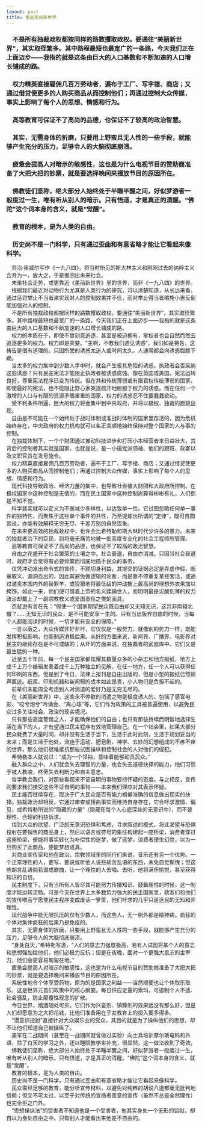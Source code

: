 ```yaml
---
layout: post
title: 重返美丽新世界
---
```

### &#8195;不是所有独裁政权都按同样的路数攫取政权。要通往“美丽新世界”，其实取径繁多。其中路程最短也最宽广的一条路，今天我们正在上面迈步——我指的就是这条由巨大的人口基数和不断加速的人口增长铺成的路。                    
### &#8195;权力精英直接雇佣几百万劳动者，遍布于工厂、写字楼、商店；又通过借贷使更多的人购买商品从而控制他们；再通过控制大众传媒，事实上影响了每个人的思想、情感和行为。                    
### &#8195;高等教育可保证不了高尚的品德，也保证不了较高的政治智慧。                    
### &#8195;其实，无需身体的折磨，只要用上野蛮且无人性的一些手段，就能够产生充分的压力，足够令人的大脑彻底崩溃。            
### &#8195;疲惫会提高人对暗示的敏感性，这也是为什么电视节目的赞助商准备了大把大把的钞票，就是要选择晚间来播放节目的原因所在。                
### &#8195;佛教徒们坚称，绝大部分人始终处于半睡半醒之间，好似梦游者一般度过一生，唯有听从别人的暗示。只有悟道，才是真正的清醒。“佛陀”这个词本身的含义，就是“觉醒”。                    
### &#8195;教育的根本，是为人类的自由。                    
### &#8195;历史尚不是一门科学，只有通过歪曲和有意省略才能让它看起来像科学。                    
<!-- more -->
&#8195;乔治·奥威尔写作《一九八四》，将当时所见的斯大林主义和刚刚过去的纳粹主义合并为一，放大之，于是推测出未来社会。                    
&#8195;未来社会走势，或更靠近《美丽新世界》里的世界，而非《一九八四》的世界。                    
&#8195;根据我们最近对动物行为尤其是人类行为的研究，可以清楚知道，从长远来看，通过惩罚举止不当者来实现对人的控制效果并不佳，而对举止得当者略施小惠反倒能加强对人的控制。                    
&#8195;不是所有独裁政权都按同样的路数攫取政权。要通往“美丽新世界”，其实取径繁多。其中路程最短也最宽广的一条路，今天我们正在上面迈步——我指的就是这条由巨大的人口基数和不断加速的人口增长铺成的路。                    
&#8195;权力的本质在于，即使不曾刻意追逐，甚至是被迫拥有，掌权者也会自然而然去追逐更多的权力。权力即是贪婪。“主啊，不教我们遇见诱惑”，我们如是祷告，这祷告是很有道理的。只因所受的诱惑太迷人或时间太久，人通常都会向诱惑屈膝下跪。                    
&#8195;当太多的权力集中到少数人手中时，就会产生极其危险的诱惑，执政者会否笑纳这些诱惑？只有民主宪法才能阻止执政者被诱惑腐蚀。像在英国或美国，宪法运转良好，尊重宪法程序已变为传统。但在共和传统薄弱或有限君权传统薄弱的国家，即使最好的宪法，也不能阻止野心家笑逐颜开地屈服于权力的诱惑。而在任何一个激增的人口与有限的资源矛盾重重的国家，权力的诱惑忍不住要蠢蠢欲动。                    
&#8195;受不利条件所逼，巨大的权力将会集中到中央政府，并将以极权、独裁的面貌出现。                    
&#8195;自由是不可能在一个始终处于战时体制或准战时体制的国家里存活的，因为危机始终存在，中央政府的权力机构就可以名正言顺地始终保持对整个国家的人与事的控制。                    
&#8195;在独裁体制下，一个个财团通过推动科技进步和打压小本经营者来日益壮大，其背后的控制者其实就是国家，也就是说，是一小撮党派领袖、他们的跟班、政客以及文职官员在发号施令。                    
&#8195;权力精英直接雇佣几百万劳动者，遍布于工厂、写字楼、商店；又通过借贷使更多的人购买商品从而控制他们；再通过控制大众传媒，事实上影响了每个人的思想、情感和行为。                    
&#8195;现代科技导致政治、经济力量的集中，也导致社会被大财团和大政府所控制。在极权国家中这种控制是无情的，而在民主国家中这种控制尚算得彬彬有礼，人们倒是不知不觉。                    
&#8195;科学其实就可以定义为不断减少多样性，以达致单一性。它试图忽略任何单一事件的独特性，而聚焦于这些单个事件的共性，乃至提炼出所谓的“定律”，既可自圆其说，亦能有效解释无穷无尽、千差万别的自然现象。                    
&#8195;在未来更高效的独裁政权中，也许会比希特勒和斯大林时代少许多的暴力。未来的独裁者治下的臣民，则将毫无痛苦地被一批高度专业化的社会工程师所管理。                    
&#8195;高等教育可保证不了高尚的品德，也保证不了较高的政治智慧。                    
&#8195;自由之花盛开于社会繁荣的土壤之中。社会衰退，自由亦消减。只因当社会衰退时，政府才会觉得有必要频繁而彻底地插手民众的事务。                    
&#8195;仅凭冲动发出命令式的宣传，不顾切身利益，其提交的证据必定是弄虚作假、断章取义、漏洞百出的，因此其避免做逻辑的论断，而是靠不停重复某些套话，或通过谴责本国内外的替罪羊，或狡猾地将最低级的冲动披上最高尚的理想外衣来加以掩饰。如此一来，他们便可借着上帝的名义蹂躏世人，而明明最是尖酸刻薄的权力政治却戴上了一副宗教教义或爱国责任之类的面具。                    
&#8195;杰斐逊有言在先：“假使一个国家期望民众既自由却又无知无识，这岂非南辕北辙？……无知无识的民众，是不可能安享一生的。只有当出版界自由的时候，当每个人都能阅读的时候，一切才能有安全的保障。”                    
&#8195;一言以蔽之，大众传媒非好非坏，它仅仅是一股势力，就像别的势力一样，既能发挥积极影响，也能制造消极后果。从好的方面来说，新闻界、广播界、电影界对民主的继续存在是不可或缺的；从坏的方面来说，在独裁者的武器库中，它们又是最生猛的一种。                    
&#8195;近至五十年前，每一个民主国家都炫耀其数量众多的小杂志和地方报纸，地方上成千上万个编辑发表着成千上万种独立的见解，在任一地方，任一个人可以获得任何印刷的东西。但是到了今日，法律上报刊是自由出版的，但是小型的报纸已然销声匿迹。纸浆、印刷机器和新闻稿的成本如此昂贵，小人物们是负担不起的。                    
&#8195;前辈们未能周全考虑到人对消遣的爱好乃是无穷无尽的。                    
&#8195;在《美丽新世界》中，这些永不停歇的消遣之物是极度诱人的，包括了感官电影、“咬兮炮兮”吟诵会、“离心球”等，它们作为政策的工具被普遍使用，以避免民众过多关注社会、政治的现实境况。                    
&#8195;只有那些高度警惕之人，才能确保他们的自由；也只有那些持续而明智地选择生活在当下的人，才有望通过民主程序有效地管理自己。在一个社会里，如果大部分民众耗费了大量时间，却并没有生活于当下，生活于此时此刻，生活于规划妥当的未来；而是生活于他处，流连于运动、肥皂剧、神学、玄妙的幻想组成的不疼不痒的世界，那么他们很难抵抗那些试图操纵和控制社会的人对他们的侵犯。                    
&#8195;希特勒本人就说过：“成为一个领袖，意味着能够动员民众。”                    
&#8195;融入群众之中，人们就会失去理智的力量，也会失去道德抉择的能力，他们习惯于被人教唆，终至失去判断力和自主意志。                    
&#8195;哲学教会我们，对那些看起来不证自明的事物要持怀疑的态度。与之相反，宣传则要求我们接受这些不证自明的事物——本来我们理应对其表示怀疑。                    
&#8195;民主能否继续存在，取决于广大民众是否有能力根据准确的信息做出现实的抉择。独裁政治却相反，它通过审查或扭曲事实而维持自身存在，它会吁求激情、偏见，或希特勒所说的“隐藏的力量”（隐藏在每个人心底深处的无意识中），而不是理性、合理的利益诉求。                    
&#8195;找到大众的欲望、广泛的无意识恐惧和焦虑，寻求叙述的模式，将此渴望与恐惧投射在要销售的商品身上，然后以语言或符号的象征构建起一座桥梁，消费者穿过这座桥梁，便能将事实转化为补偿性的迷梦，做了这梦，消费者便生幻觉，以为一旦购买了此商品，便能梦想成真。                    
&#8195;对商业宣传家和他在政治、宗教领域里的同行们来说，音乐还有另一个优势。一个正常理性的人，要写、要说或听他人说些胡言乱语的东西，未免自觉惭愧；但这些胡言乱语倘若谱成歌曲，让一个理性的人去唱、去听，他将满怀愉悦，甚至获得知识的自信。                    
&#8195;民主制度下，只有当所有人皆尽其可能努力传播知识、鼓舞理性的时候，这一制度才能运转流畅。可是今天在世界上大多数势力强大的民主国家里，政客们和他们的宣传喉舌宁愿使民主程序变成废话一箩筐，他们吁求的几乎只是选民的无知和非理性。                    
&#8195;现代战争中能无限抗压的仅有少数人，而这些人，无一例外都是精神病。疯狂的个体对集体疯狂的后果乃是免疫的。                    
&#8195;其实，无需身体的折磨，只要用上野蛮且无人性的一些手段，就能够产生充分的压力，足够令人的大脑彻底崩溃。                    
&#8195;“身处白天，”希特勒写道，“人们的意志力强度极高，若有人试图将某个人的意志和思想强加给他们，他们必极力反抗；但是在夜晚，面对一个更强大意志的主宰力，他们会更容易匍匐在地。”                    
&#8195;疲惫会提高人对暗示的敏感性，这也是为什么电视节目的赞助商准备了大把大把的钞票，就是要选择晚间来播放节目的原因所在。                    
&#8195;系统性地令个体享受药物，原为的是国家之利益——当然顺便也让个体取乐取乐，这是世界元首们政策中的核心纲要。每日供应定量的索玛，可遏制个人不适、社会骚乱，防止颠覆性观念的扩散。                    
&#8195;今日世界，烟酒随处可买，它们作为兴奋剂、镇静剂的效果远没有那么好，但是人们却愿意为之大把花钱，比他们准备用在子女教育上的投入要多得多。                    
&#8195;“潜意识投射”直接针对大众娱乐业的受众，其目的就是为了操纵他们的思想，却不让他们知道自己被操纵了。                    
&#8195;美军在二战期间（甚至在一战期间就曾做过实验）向士兵培训摩尔斯电码和外语，除了白天的学习之外，还以睡眠教学来补充，很显然，这一做法收到了奇效。                    
&#8195;佛教徒们坚称，绝大部分人始终处于半睡半醒之间，好似梦游者一般度过一生，唯有听从别人的暗示。只有悟道，才是真正的清醒。“佛陀”这个词本身的含义，就是“觉醒”。                    
&#8195;教育的根本，是为人类的自由。                    
&#8195;历史尚不是一门科学，只有通过歪曲和有意省略才能让它看起来像科学。                    
&#8195;民众需经足够的教育，能分析宣传材料，以避免对纯粹的胡说八道都毫无批判地信赖；但又不可太过，以至于对传统的宣扬者善意的宣传（虽然不总是全然理性）也完全拒之门外。                    
&#8195;“思想操纵法”的受害者不知道他是一个受害者，他其实身处一个无形的监狱，却自以为身处自由之中。只有别人才能看出来他是不自由的。                    